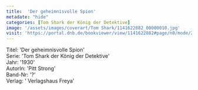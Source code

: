 ```yaml
---
title:  'Der geheimnisvolle Spion'
metadate: "hide"
categories: [Tom Shark der König der Detektive]
image: '/assets/images/coverart/Tom Shark/1141622882_00000010.jpg'
visit: 'https://portal.dnb.de/bookviewer/view/1141622882#page/n0/mode/2up'
---
```

Titel: 'Der geheimnisvolle Spion' <br>
Serie: 'Tom Shark der König der Detektive' <br>
Jahr: '1930' <br>
AutorIn: 'Pitt Strong' <br>
Band-Nr: '?' <br>
Verlag: ' Verlagshaus Freya'